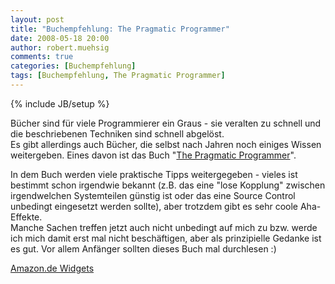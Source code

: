 ```yaml
---
layout: post
title: "Buchempfehlung: The Pragmatic Programmer"
date: 2008-05-18 20:00
author: robert.muehsig
comments: true
categories: [Buchempfehlung]
tags: [Buchempfehlung, The Pragmatic Programmer]
---
```

{% include JB/setup %}
<p>Bücher sind für viele Programmierer ein Graus - sie veralten zu schnell und die beschriebenen Techniken sind schnell abgelöst. <br>Es gibt allerdings auch Bücher, die selbst nach Jahren noch einiges Wissen weitergeben. Eines davon ist das Buch "<a href="http://www.amazon.de/gp/product/020161622X?&amp;camp=2474&amp;linkCode=wey&amp;tag=meinkleinerbl-21&amp;creative=8998">The Pragmatic Programmer</a>".</p> <p>In dem Buch werden viele praktische Tipps weitergegeben - vieles ist bestimmt schon irgendwie bekannt (z.B. das eine "lose Kopplung" zwischen irgendwelchen Systemteilen günstig ist oder das eine Source Control unbedingt eingesetzt werden sollte), aber trotzdem gibt es sehr coole Aha-Effekte. <br>Manche Sachen treffen jetzt auch nicht unbedingt auf mich zu bzw. werde ich mich damit erst mal nicht beschäftigen, aber als prinzipielle Gedanke ist es gut. Vor allem Anfänger sollten dieses Buch mal durchlesen :)</p>
<SCRIPT charset="utf-8" type="text/javascript" src="http://ws.amazon.de/widgets/q?ServiceVersion=20070822&MarketPlace=DE&ID=V20070822/DE/meinkleinerbl-21/8001/691515a7-a888-4836-bee7-c27d89c85aef"> </SCRIPT> <NOSCRIPT><A HREF="http://ws.amazon.de/widgets/q?ServiceVersion=20070822&MarketPlace=DE&ID=V20070822%2FDE%2Fmeinkleinerbl-21%2F8001%2F691515a7-a888-4836-bee7-c27d89c85aef&Operation=NoScript">Amazon.de Widgets</A></NOSCRIPT>

